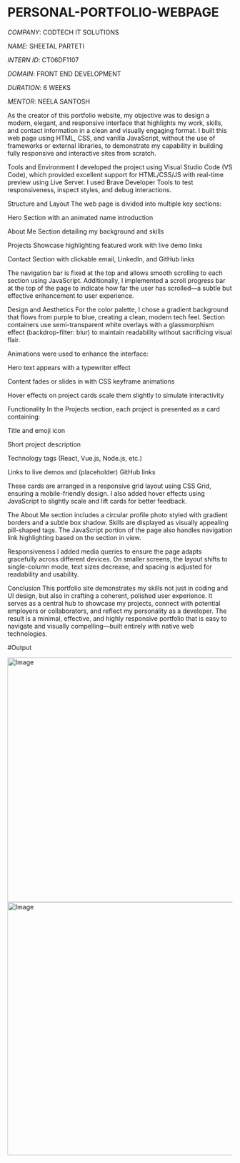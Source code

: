 # PERSONAL-PORTFOLIO-WEBPAGE

*COMPANY*: CODTECH IT SOLUTIONS

*NAME*: SHEETAL PARTETI

*INTERN ID*: CT06DF1107

*DOMAIN*: FRONT END DEVELOPMENT

*DURATION*: 6 WEEKS

*MENTOR*: NEELA SANTOSH

As the creator of this portfolio website, my objective was to design a modern, elegant, and responsive interface that highlights my work, skills, and contact information in a clean and visually engaging format. I built this web page using HTML, CSS, and vanilla JavaScript, without the use of frameworks or external libraries, to demonstrate my capability in building fully responsive and interactive sites from scratch.

Tools and Environment
I developed the project using Visual Studio Code (VS Code), which provided excellent support for HTML/CSS/JS with real-time preview using Live Server. I used Brave Developer Tools to test responsiveness, inspect styles, and debug interactions.

Structure and Layout
The web page is divided into multiple key sections:

Hero Section with an animated name introduction

About Me Section detailing my background and skills

Projects Showcase highlighting featured work with live demo links

Contact Section with clickable email, LinkedIn, and GitHub links

The navigation bar is fixed at the top and allows smooth scrolling to each section using JavaScript. Additionally, I implemented a scroll progress bar at the top of the page to indicate how far the user has scrolled—a subtle but effective enhancement to user experience.

Design and Aesthetics
For the color palette, I chose a gradient background that flows from purple to blue, creating a clean, modern tech feel. Section containers use semi-transparent white overlays with a glassmorphism effect (backdrop-filter: blur) to maintain readability without sacrificing visual flair.

Animations were used to enhance the interface:

Hero text appears with a typewriter effect

Content fades or slides in with CSS keyframe animations

Hover effects on project cards scale them slightly to simulate interactivity

Functionality
In the Projects section, each project is presented as a card containing:

Title and emoji icon

Short project description

Technology tags (React, Vue.js, Node.js, etc.)

Links to live demos and (placeholder) GitHub links

These cards are arranged in a responsive grid layout using CSS Grid, ensuring a mobile-friendly design. I also added hover effects using JavaScript to slightly scale and lift cards for better feedback.

The About Me section includes a circular profile photo styled with gradient borders and a subtle box shadow. Skills are displayed as visually appealing pill-shaped tags. The JavaScript portion of the page also handles navigation link highlighting based on the section in view.

Responsiveness
I added media queries to ensure the page adapts gracefully across different devices. On smaller screens, the layout shifts to single-column mode, text sizes decrease, and spacing is adjusted for readability and usability.

Conclusion
This portfolio site demonstrates my skills not just in coding and UI design, but also in crafting a coherent, polished user experience. It serves as a central hub to showcase my projects, connect with potential employers or collaborators, and reflect my personality as a developer. The result is a minimal, effective, and highly responsive portfolio that is easy to navigate and visually compelling—built entirely with native web technologies.

#Output

<img width="1289" height="548" alt="Image" src="https://github.com/user-attachments/assets/e0773fe4-b92b-4c92-ae67-5a6a6e4d974a" />
<img width="1283" height="567" alt="Image" src="https://github.com/user-attachments/assets/61f8a168-3164-4960-84e5-2f99c101d9fd" />
